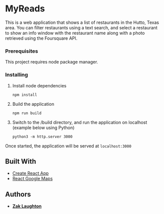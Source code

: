 # MyReads

This is a web application that shows a list of restaurants in the Hutto, Texas area. You can filter restaurants using a text search, and select a restaurant to show an info window with the restaurant name along with a photo retrieved using the Foursquare API.

### Prerequisites
This project requires node package manager.

### Installing
1. Install node dependencies
    ```
    npm install
    ```
3. Build the application
    ```
    npm run build
    ```
4. Switch to the /build directory, and run the application on localhost (example below using Python)
    ```
    python3 -m http.server 3000
    ```

Once started, the application will be served at ```localhost:3000```

## Built With
* [Create React App](https://github.com/facebook/create-react-app)
* [React Google Maps](https://github.com/tomchentw/react-google-maps)

## Authors
* [**Zak Laughton**](https://github.com/zlaughton)